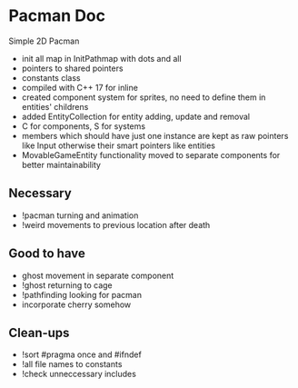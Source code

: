 # Pacman Doc
Simple 2D Pacman
- init all map in InitPathmap with dots and all
- pointers to shared pointers
- constants class
- compiled with C++ 17 for inline
- created component system for sprites, no need to define them in entities' childrens
- added EntityCollection for entity adding, update and removal
- C for components, S for systems
- members which should have just one instance are kept as raw pointers like Input 
otherwise their smart pointers like entities
- MovableGameEntity functionality moved to separate components for better maintainability

## Necessary
- !pacman turning and animation
- !weird movements to previous location after death

## Good to have
- ghost movement in separate component
- !ghost returning to cage
- !pathfinding looking for pacman
- incorporate cherry somehow

## Clean-ups
- !sort #pragma once and #ifndef
- !all file names to constants
- !check unneccessary includes
